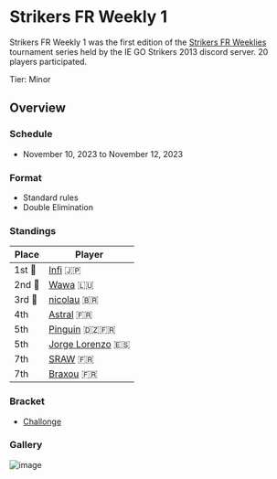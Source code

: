 # Strikers FR Weekly 1

Strikers FR Weekly 1 was the first edition of the [Strikers FR Weeklies](weeklymain.md) tournament series held by the IE GO Strikers 2013 discord server.
20 players participated.

Tier: Minor

## Overview

### Schedule
- November 10, 2023 to November 12, 2023

### Format
- Standard rules
- Double Elimination

### Standings

|Place|Player|
|-|-|
|1st :1st_place_medal:|[Infi](../../players/japanese/infi.md) :jp:|
|2nd :2nd_place_medal:|[Wawa](../../players/luxembourger/wawa.md) :luxembourg:|
|3rd :3rd_place_medal:|[nicolau](../../players/brazilian/nicolau.md) :brazil:|
|4th|[Astral](../../players/french/astral.md) :fr:|
|5th|[Pinguin](../../players/french/pinguin.md) :algeria::fr:|
|5th|[Jorge Lorenzo](../../players/spanish/jorge.md) :es:|
|7th|[SRAW](../../players/french/sraw.md) :fr:|
|7th|[Braxou](../../players/french/braxou.md) :fr:|

### Bracket
- [Challonge](https://challonge.com/InastWeekly1)

### Gallery

![image](https://github.com/inabikarilibrary/inalib/assets/110833255/810b1ee3-90d5-48bc-b061-117c636582f6)
